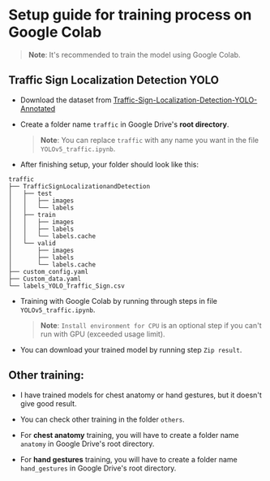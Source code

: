 # Setup guide for training process on Google Colab

> **Note**: It's recommended to train the model using Google Colab.

## Traffic Sign Localization Detection YOLO

- Download the dataset from
  [Traffic-Sign-Localization-Detection-YOLO-Annotated](https://www.kaggle.com/datasets/ahemateja19bec1025/trafficsignlocalizationdetectionyoloannotated)

- Create a folder name `traffic` in Google Drive's **root directory**.

  > **Note**: You can replace `traffic` with any name you want in the file
  > `YOLOv5_traffic.ipynb`.

- After finishing setup, your folder should look like this:

```
traffic
├── TrafficSignLocalizationandDetection
│   ├── test
│   │   ├── images
│   │   └── labels
│   ├── train
│   │   ├── images
│   │   ├── labels
│   │   └── labels.cache
│   └── valid
│       ├── images
│       ├── labels
│       └── labels.cache
├── custom_config.yaml
├── Custom_data.yaml
└── labels_YOLO_Traffic_Sign.csv
```

- Training with Google Colab by running through steps in file `YOLOv5_traffic.ipynb`.

  > **Note**: `Install environment for CPU` is an optional step if you can't run with
  > GPU (exceeded usage limit).

- You can download your trained model by running step `Zip result`.

## Other training:

- I have trained models for chest anatomy or hand gestures, but it doesn't give
  good result.

- You can check other training in the folder `others`.

- For **chest anatomy** training, you will have to create a folder name
  `anatomy` in Google Drive's root directory.

- For **hand gestures** training, you will have to create a folder name
  `hand_gestures` in Google Drive's root directory.
